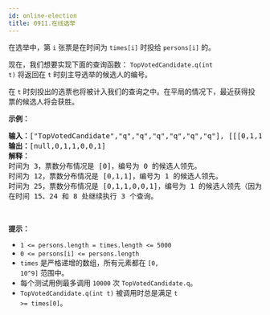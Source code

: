 ```yaml
---
id: online-election
title: 0911.在线选举
---
```

在选举中，第 <code>i</code> 张票是在时间为 <code>times[i]</code> 时投给 <code>persons[i]</code> 的。

现在，我们想要实现下面的查询函数： <code>TopVotedCandidate.q(int t)</code> 将返回在 <code>t</code> 时刻主导选举的候选人的编号。

在 <code>t</code> 时刻投出的选票也将被计入我们的查询之中。在平局的情况下，最近获得投票的候选人将会获胜。

**示例：**


<pre><strong>输入：</strong>[&#34;TopVotedCandidate&#34;,&#34;q&#34;,&#34;q&#34;,&#34;q&#34;,&#34;q&#34;,&#34;q&#34;,&#34;q&#34;], [[[0,1,1,0,0,1,0],[0,5,10,15,20,25,30]],[3],[12],[25],[15],[24],[8]]<br/><strong>输出：</strong>[null,0,1,1,0,0,1]<br/><strong>解释：</strong><br/>时间为 3，票数分布情况是 [0]，编号为 0 的候选人领先。<br/>时间为 12，票数分布情况是 [0,1,1]，编号为 1 的候选人领先。<br/>时间为 25，票数分布情况是 [0,1,1,0,0,1]，编号为 1 的候选人领先（因为最近的投票结果是平局）。<br/>在时间 15、24 和 8 处继续执行 3 个查询。<br/></pre>

 

**提示：**

- <code>1 &lt;= persons.length = times.length &lt;= 5000</code>
- <code>0 &lt;= persons[i] &lt;= persons.length</code>
- <code>times</code> 是严格递增的数组，所有元素都在 <code>[0, 10^9]</code> 范围中。
- 每个测试用例最多调用 <code>10000</code> 次 <code>TopVotedCandidate.q</code>。
- <code>TopVotedCandidate.q(int t)</code> 被调用时总是满足 <code>t &gt;= times[0]</code>。